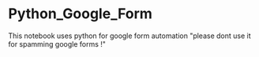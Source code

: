 # Python_Google_Form
This notebook uses python for google form automation
"please dont use it for spamming google forms !"
